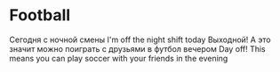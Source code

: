 # Football
Сегодня с ночной смены
I'm off the night shift today
Выходной! А это значит можно поиграть с друзьями в футбол вечером
Day off! This means you can play soccer with your friends in the evening
